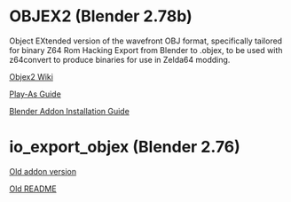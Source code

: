 # OBJEX2 (Blender 2.78b)
Object EXtended version of the wavefront OBJ format, specifically tailored for binary Z64 Rom Hacking
Export from Blender to .objex, to be used with z64convert to produce binaries for use in Zelda64 modding.

[Objex2 Wiki](https://github.com/CrookedPoe/io_export_objex/wiki)

[Play-As Guide](https://old.z64.me/guides/new-blender-play-as.html)

[Blender Addon Installation Guide](https://docs.blender.org/manual/en/dev/editors/preferences/addons.html)

# io_export_objex (Blender 2.76)

[Old addon version](https://github.com/CrookedPoe/io_export_objex/blob/285f65b70b97beb90feeccaa7d6d02a2b48d53d6/io_export_objex_outdated.zip)

[Old README](https://github.com/CrookedPoe/io_export_objex/blob/285f65b70b97beb90feeccaa7d6d02a2b48d53d6/README.md)
